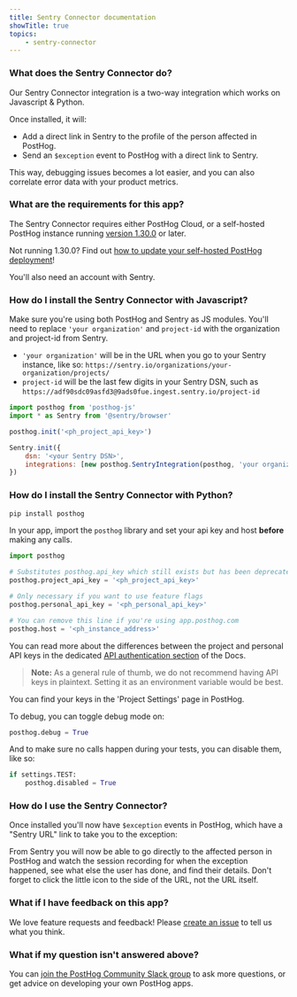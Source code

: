 ```yaml
---
title: Sentry Connector documentation
showTitle: true
topics:
    - sentry-connector
---
```


### What does the Sentry Connector do?

Our Sentry Connector integration is a two-way integration which works on Javascript & Python. 

Once installed, it will:
- Add a direct link in Sentry to the profile of the person affected in PostHog.
- Send an `$exception` event to PostHog with a direct link to Sentry.

This way, debugging issues becomes a lot easier, and you can also correlate error data with your product metrics.

### What are the requirements for this app?

The Sentry Connector requires either PostHog Cloud, or a self-hosted PostHog instance running [version 1.30.0](https://posthog.com/blog/the-posthog-array-1-30-0) or later. 

Not running 1.30.0? Find out [how to update your self-hosted PostHog deployment](https://posthog.com/docs/self-host/configure/upgrading-posthog)! 

You'll also need an account with Sentry. 

### How do I install the Sentry Connector with Javascript?

Make sure you're using both PostHog and Sentry as JS modules. You'll need to replace `'your organization'` and `project-id` with the organization and project-id from Sentry.

- `'your organization'` will be in the URL when you go to your Sentry instance, like so: `https://sentry.io/organizations/your-organization/projects/`
- `project-id` will be the last few digits in your Sentry DSN, such as `https://adf90sdc09asfd3@9ads0fue.ingest.sentry.io/project-id`

```js
import posthog from 'posthog-js'
import * as Sentry from '@sentry/browser'

posthog.init('<ph_project_api_key>')

Sentry.init({
    dsn: '<your Sentry DSN>',
    integrations: [new posthog.SentryIntegration(posthog, 'your organization', project-id)],
})
```
### How do I install the Sentry Connector with Python?

```bash
pip install posthog
```

In your app, import the `posthog` library and set your api key and host **before** making any calls.

```python
import posthog

# Substitutes posthog.api_key which still exists but has been deprecated
posthog.project_api_key = '<ph_project_api_key>'

# Only necessary if you want to use feature flags
posthog.personal_api_key = '<ph_personal_api_key>'

# You can remove this line if you're using app.posthog.com
posthog.host = '<ph_instance_address>'
```

You can read more about the differences between the project and personal API keys in the dedicated [API authentication section](/docs/api/overview#authentication) of the Docs.

> **Note:** As a general rule of thumb, we do not recommend having API keys in plaintext. Setting it as an environment variable would be best.

You can find your keys in the 'Project Settings' page in PostHog.

To debug, you can toggle debug mode on:

```python
posthog.debug = True
```

And to make sure no calls happen during your tests, you can disable them, like so:

```python
if settings.TEST:
    posthog.disabled = True
```

### How do I use the Sentry Connector?

Once installed you'll now have `$exception` events in PostHog, which have a "Sentry URL" link to take you to the exception:

From Sentry you will now be able to go directly to the affected person in PostHog and watch the session recording for when the exception happened, see what else the user has done, and find their details. Don't forget to click the little icon to the side of the URL, not the URL itself.

### What if I have feedback on this app?

We love feature requests and feedback! Please [create an issue](https://github.com/PostHog/posthog/issues/new?assignees=&labels=enhancement%2C+feature&template=feature_request.md) to tell us what you think. 

### What if my question isn't answered above?

You can [join the PostHog Community Slack group](/slack) to ask more questions, or get advice on developing your own PostHog apps.
